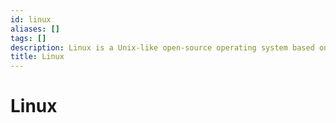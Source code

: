 ```yaml
---
id: linux
aliases: []
tags: []
description: Linux is a Unix-like open-source operating system based on the Linux kernel created by Linus Torvalds.
title: Linux
---
```


# Linux
